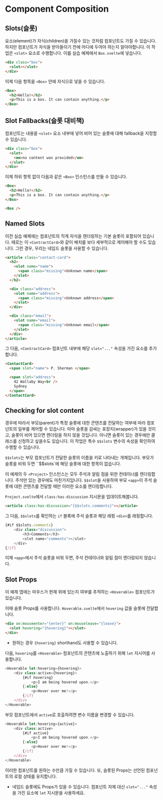 # Component Composition

## Slots(슬롯)

요소(element)가 자식(children)을 가질수 있는 것처럼 컴포넌트도 가질 수 있습니다. 하지만 컴포넌트가 자식을 받아들이기 전에 어디에 두어야 하는지 알아야합니다. 이 작업은 `<slot>` 요소로 수행합니다. 이를 실습 예제에서 `Box.svelte`에 넣습니다.

```html
<div class="box">
  <slot></slot>
</div>
```

이제 다음 항목을 `<Box>` 안에 자식으로 넣을 수 있습니다.

```html
<Box>
  <h2>Hello!</h2>
  <p>This is a box. It can contain anything.</p>
</Box>
```

## Slot Fallbacks(슬롯 대비책)

컴포넌트는 내용을 `<slot>` 요소 내부에 넣어 비어 있는 슬롯에 대해 fallback을 지정할 수 있습니다.

```html
<div class="box">
  <slot>
    <em>no content was provided</em>
  </slot>
</div>
```

이제 하위 항목 없이 다음과 같은 `<Box>` 인스턴스를 만들 수 있습니다.

```html
<Box>
  <h2>Hello!</h2>
  <p>This is a box. It can contain anything.</p>
</Box>

<Box />
```

## Named Slots

이전 실습 예제에는 컴포넌트의 직계 자식을 렌더링하는 기본 슬롯이 포함되어 있습니다. 때로는 이 `<ContractCard>`와 같이 배치를 보다 세부적으로 제어해야 할 수도 있습니다. 그런 경우, 우리는 네임드 슬롯을 사용할 수 있습니다.

```html
<article class="contact-card">
  <h2>
    <slot name="name">
      <span class="missing">Unknown name</span>
    </slot>
  </h2>

  <div class="address">
    <slot name="address">
      <span class="missing">Unknown address</span>
    </slot>
  </div>

  <div class="email">
    <slot name="email">
      <span class="missing">Unknown email</span>
    </slot>
  </div>
</article>
```

그 다음, `<ContractCard>` 컴포넌트 내부에 해당 `slot="..."` 속성을 가진 요소를 추가합니다.

```html
<ContactCard>
  <span slot="name"> P. Sherman </span>

  <span slot="address">
    42 Wallaby Way<br />
    Sydney
  </span>
</ContactCard>
```

## Checking for slot content

경우에 따라서 부모(parent)가 특정 슬롯에 대한 콘텐츠를 전달하는 여부에 따라 컴포넌트의 일부를 제어할 수 있습니다. 아마 슬롯을 감싸는 포장지(wrapper)가 있을 것이고, 슬롯이 비어 있으면 렌더링을 하지 않을 것입니다. 아니면 슬롯이 있는 경우에만 클래스를 신청하고 싶을수도 있습니다. 이 작업은 특수 `$$slots` 변수의 속성을 확인하여 수행할 수 있습니다.

`$$slots`는 부모 컴포넌트가 전달한 슬롯의 이름을 키로 나타내는 개체입니다. 부모가 슬롯을 비워 두면 ``$$slots`에 해당 슬롯에 대한 항목이 없습니다.

이 예제의 두 `<Project>` 인스턴스는 모두 주석과 알림 점을 위한 컨테이너를 렌더링합니다. 주석만 있는 경우에도 마찬가지입니다. `$$slot`을 사용하여 부모 `<app>`이 주석 슬롯에 대한 콘텐츠를 전달할 때만 이러한 요소를 렌더링합니다.

`Project.svelte`에서 `class:has-discussion` 지시문을 업데이트해봅니다.

```html
<article class:has-discussion="{$$slots.comments}"></article>
```

그 다음, `$$slots`를 확인하는 `if` 블록에 주석 슬롯과 해당 래핑 `<div>`를 래핑합니다.

```js
{#if $$slots.comments}
	<div class="discussion">
		<h3>Comments</h3>
		<slot name="comments"></slot>
	</div>
{/if}
```

이제 `<app>`에서 주석 슬롯을 비워 두면, 주석 컨테이너와 알림 점이 렌더링되지 않습니다.

## Slot Props

이 예제 앱에는 마우스가 현재 위에 있는지 여부를 추적하는 `<Hoverable>` 컴포넌트가 있습니다.

이때 슬롯 Props를 사용합니다. `Hoverable.svelte`에서 `hovering` 값을 슬롯에 전달합니다.

```html
<div on:mouseenter="{enter}" on:mouseleave="{leave}">
  <slot hovering="{hovering}"></slot>
</div>
```

- 원하는 경우 `{hovering}` shorthand도 사용할 수 있습니다.

다음, `hovering`를 `<Hoverable>` 컴포넌트의 콘텐츠에 노출하기 위해 `let` 지시어를 사용합니다.

```js
<Hoverable let:hovering={hovering}>
	<div class:active={hovering}>
		{#if hovering}
			<p>I am being hovered upon.</p>
		{:else}
			<p>Hover over me!</p>
		{/if}
	</div>
</Hoverable>
```

부모 컴포넌트에서 `active`로 호출하려면 변수 이름을 변경할 수 있습니다.

```js
<Hoverable let:hovering={active}>
	<div class:active>
		{#if active}
			<p>I am being hovered upon.</p>
		{:else}
			<p>Hover over me!</p>
		{/if}
	</div>
</Hoverable>
```

이러한 컴포넌트를 원하는 수만큼 가질 수 있습니다. 또, 슬롯된 Props는 선언된 컴포넌트의 로컬 상태를 유지합니다.

- 네임드 슬롯에도 Props가 있을 수 있습니다. 컴포넌트 자체 대신 `slot="..."` 속성을 가진 요소에 `let` 지시문을 사용하세요.
